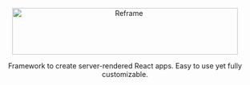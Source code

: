 [<p align="center"><img src='https://github.com/brillout/reframe/raw/master/docs/logo/logo-with-title.svg?sanitize=true' width=450 height=94 style="max-width:100%;" alt="Reframe"/></p>](https://github.com/brillout/reframe)
<p align="center">
    Framework to create server-rendered React apps. Easy to use yet fully customizable.
</p>
<br/>
